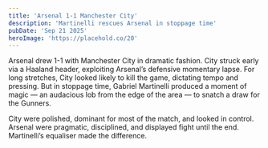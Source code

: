 ```yaml
---
title: 'Arsenal 1-1 Manchester City'
description: 'Martinelli rescues Arsenal in stoppage time'
pubDate: 'Sep 21 2025'
heroImage: 'https://placehold.co/20'
---
```


Arsenal drew 1-1 with Manchester City in dramatic fashion. City struck early via a Haaland header, exploiting Arsenal’s defensive momentary lapse. For long stretches, City looked likely to kill the game, dictating tempo and pressing. But in stoppage time, Gabriel Martinelli produced a moment of magic — an audacious lob from the edge of the area — to snatch a draw for the Gunners.

City were polished, dominant for most of the match, and looked in control. Arsenal were pragmatic, disciplined, and displayed fight until the end. Martinelli’s equaliser made the difference.
